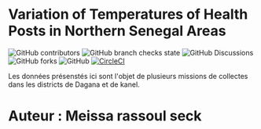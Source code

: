 # Variation of Temperatures of Health Posts in Northern Senegal Areas
![GitHub contributors](https://img.shields.io/github/contributors/rassouldev/Variation-of-Temperatures-of-Health-Posts-in-Northern-Senegal-Areas)
![GitHub branch checks state](https://img.shields.io/github/checks-status/rassouldev/Variation-of-Temperatures-of-Health-Posts-in-Northern-Senegal-Areas/main)
![GitHub Discussions](https://img.shields.io/github/discussions/rassouldev/Variation-of-Temperatures-of-Health-Posts-in-Northern-Senegal-Areas)
![GitHub forks](https://img.shields.io/github/forks/rassouldev/Variation-of-Temperatures-of-Health-Posts-in-Northern-Senegal-Areas)
![GitHub](https://img.shields.io/github/license/rassouldev/Variation-of-Temperatures-of-Health-Posts-in-Northern-Senegal-Areas)
[![CircleCI](https://circleci.com/gh/rassouldev/Variation-of-Temperatures-of-Health-Posts-in-Northern-Senegal-Areas/tree/main.svg?style=svg)](https://circleci.com/gh/rassouldev/Variation-of-Temperatures-of-Health-Posts-in-Northern-Senegal-Areas/tree/main)

Les données présenstés ici sont l'objet de plusieurs missions de collectes dans les districts de Dagana et de kanel.

# Auteur : Meissa rassoul seck
